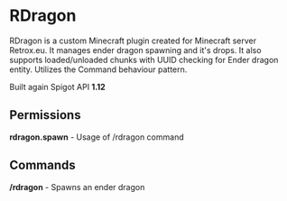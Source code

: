 # RDragon
RDragon is a custom Minecraft plugin created for Minecraft server Retrox.eu. It manages ender dragon spawning and it's drops. It also supports loaded/unloaded chunks with UUID checking for Ender dragon entity. Utilizes the Command behaviour pattern.

Built again Spigot API **1.12**

## Permissions

**rdragon.spawn** - Usage of /rdragon command

## Commands

**/rdragon** - Spawns an ender dragon
